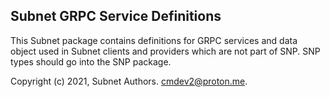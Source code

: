 ## Subnet GRPC Service Definitions

This Subnet package contains definitions for GRPC services and data object used in Subnet clients and providers which are not part of SNP. SNP types should go into the SNP package.


Copyright (c) 2021, Subnet Authors. cmdev2@proton.me. 


